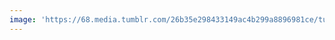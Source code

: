 ```yaml
---
image: 'https://68.media.tumblr.com/26b35e298433149ac4b299a8896981ce/tumblr_o44ovrktws1tbdx3so1_1280.jpg'
---
```

